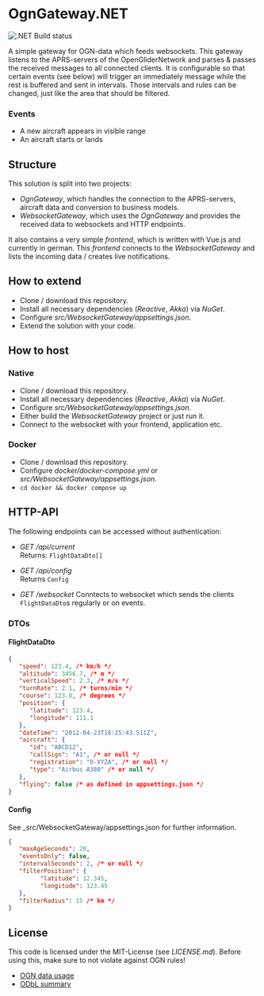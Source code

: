 # OgnGateway.NET
![.NET Build status](https://github.com/neon-JS/ogngatewaynet/workflows/.NET/badge.svg)

A simple gateway for OGN-data which feeds websockets.
This gateway listens to the APRS-servers of the OpenGliderNetwork and parses & passes the received messages to all
connected clients. It is configurable so that certain events (see below) will trigger an immediately message
while the rest is buffered and sent in intervals. Those intervals and rules can be changed, just like the area
that should be filtered.

### Events
- A new aircraft appears in visible range
- An aircraft starts or lands

## Structure
This solution is split into two projects:

- _OgnGateway_, which handles the connection to the APRS-servers, aircraft data and conversion to business models.
- _WebsocketGateway_, which uses the _OgnGateway_ and provides the received data to websockets and HTTP endpoints.

It also contains a very simple _frontend_, which is written with Vue.js and currently in german.
This _frontend_ connects to the _WebsocketGateway_ and lists the incoming data / creates live notifications.

## How to extend
- Clone / download this repository.
- Install all necessary dependencies (_Reactive_, _Akka_) via _NuGet_.
- Configure _src/WebsocketGateway/appsettings.json_.
- Extend the solution with your code.

## How to host

### Native
- Clone / download this repository.
- Install all necessary dependencies (_Reactive_, _Akka_) via _NuGet_.
- Configure _src/WebsocketGateway/appsettings.json_.
- Either build the _WebsocketGateway_ project or just run it.
- Connect to the websocket with your frontend, application etc.

### Docker
- Clone / download this repository.
- Configure _docker/docker-compose.yml_ or _src/WebsocketGateway/appsettings.json_.
- `cd docker && docker compose up`

## HTTP-API
The following endpoints can be accessed without authentication:

- _GET /api/current_  
Returns: `FlightDataDto[]`

- _GET /api/config_  
Returns `Config` 

- _GET /websocket_
Conntects to websocket which sends the clients `FlightDataDto`s regularly or on events. 

### DTOs
#### FlightDataDto
```json
{
   "speed": 123.4, /* km/h */
   "altitude": 3456.7, /* m */
   "verticalSpeed": 2.3, /* m/s */
   "turnRate": 2.1, /* turns/min */
   "course": 123.0, /* degrees */
   "position": {
      "latitude": 123.4,
      "longitude": 111.1
   },
   "dateTime": "2012-04-23T18:25:43.511Z",
   "aircraft": {
      "id": "ABCD12",
      "callSign": "A1", /* or null */
      "registration": "D-XYZA", /* or null */
      "type": "Airbus A380" /* or null */
   },
   "flying": false /* as defined in appsettings.json */
}
```

#### Config
See _src/WebsocketGateway/appsettings.json for further information.
```json
{
   "maxAgeSeconds": 20,
   "eventsOnly": false,
   "intervalSeconds": 2, /* or null */
   "filterPosition": {
         "latitude": 12.345,
         "longitude": 123.45
   },
   "filterRadius": 15 /* km */
}       
```

## License
This code is licensed under the MIT-License (see _LICENSE.md_).
Before using this, make sure to not violate against OGN rules!

- [OGN data usage](https://www.glidernet.org/ogn-data-usage/)
- [ODbL summary](https://opendatacommons.org/licenses/odbl/summary/)
